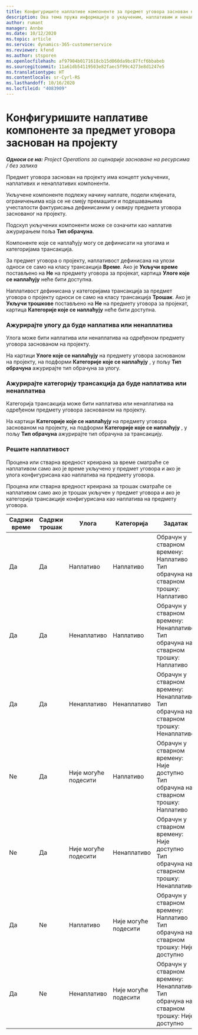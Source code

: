 ```yaml
---
title: Конфигуришите наплативе компоненте за предмет уговора заснован на пројекту
description: Ова тема пружа информације о укљученим, наплативим и ненаплативим компонентама на предметима уговора.
author: rumant
manager: Annbe
ms.date: 10/12/2020
ms.topic: article
ms.service: dynamics-365-customerservice
ms.reviewer: kfend
ms.author: stsporen
ms.openlocfilehash: af97904b0171618cb15d060da9bc87fcf6bbabeb
ms.sourcegitcommit: 11a61db54119503e82faec5f99c4273e8d1247e5
ms.translationtype: HT
ms.contentlocale: sr-Cyrl-RS
ms.lasthandoff: 10/16/2020
ms.locfileid: "4083909"
---
```

# <a name="configure-chargeable-components-of-a-project-based-contract-line"></a>Конфигуришите наплативе компоненте за предмет уговора заснован на пројекту

_**Односи се на:** Project Operations за сценарије засноване на ресурсима / без залиха_

Предмет уговора заснован на пројекту има концепт укључених, наплативих и ненаплативих компоненти.

Укључене компоненте подлежу начину наплате, подели клијената, ограничењима која се не смеју премашити и подешавањима учесталости фактурисања дефинисаним у оквиру предмета уговора заснованог на пројекту.

Подскуп укључених компоненти може се означити као наплатив ажурирањем поља **Тип обрачуна**.

Компоненте које се наплаћују могу се дефинисати на улогама и категоријама трансакција.

За предмет уговора о пројекту, наплативост дефинисана на улози односи се само на класу трансакција **Време**. Ако је **Укључи време** постављено на **Не** на предмету уговора за пројекат, картица **Улоге које се наплаћују** неће бити доступна.

Наплативост дефинисана у категоријама трансакција за предмет уговора о пројекту односи се само на класу трансакција **Трошак**. Ако је **Укључи трошкове** постављено на **Не** на предмету уговора за пројекат, картица **Категорије које се наплаћују** неће бити доступна.

### <a name="update-a-role-to-be-chargeable-or-non-chargeable"></a>Ажурирајте улогу да буде наплатива или ненаплатива

Улога може бити наплатива или ненаплатива на одређеном предмету уговора заснованом на пројекту.

На картици **Улоге које се наплаћују** на предмету уговора заснованом на пројекту, на подформи **Категорије које се наплаћују** , у пољу **Тип обрачуна** ажурирајте тип обрачуна за улогу.

### <a name="update-a-transaction-category-to-be-chargeable-or-non-chargeable"></a>Ажурирајте категорију трансакција да буде наплатива или ненаплатива

Категорија трансакција може бити наплатива или ненаплатива на одређеном предмету уговора заснованом на пројекту.

На картици **Категорије које се наплаћују** на предмету уговора заснованом на пројекту, на подформи **Категорије које се наплаћују** , у пољу **Тип обрачуна** ажурирајте тип обрачуна за трансакцију.

### <a name="resolve-chargeability"></a>Решите наплативост

Процена или стварна вредност креирана за време сматраће се наплативом само ако је време укључено у предмет уговора и ако је улога конфигурисана као наплатива на предмету уговора.

Процена или стварна вредност креирана за трошак сматраће се наплативом само ако је трошак укључен у предмет уговора и ако је категорија трансакције конфигурисана као наплатива на предмету уговора.

| Садржи време | Садржи трошак | Улога | Категорија | Задатак |
| --- | --- | --- | --- | --- |
| Да | Да | Наплативо | Наплативо | Обрачун у стварном времену: Наплативо </br>Тип обрачуна на стварном трошку: Наплативо |
| Да | Да | Ненаплативо | Наплативо | Обрачун у стварном времену: Ненаплативо </br>Тип обрачуна на стварном трошку: Наплативо |
| Да | Да | Ненаплативо | Ненаплативо | Обрачун у стварном времену: Ненаплативо </br>Тип обрачуна на стварном трошку: Ненаплативо |
| Ne | Да | Није могуће подесити | Наплативо | Обрачун у стварном времену: Није доступно </br>Тип обрачуна на стварном трошку: Наплативо |
| Ne | Да | Није могуће подесити | Ненаплативо | Обрачун у стварном времену: Није доступно </br>Тип обрачуна на стварном трошку: Ненаплативо |
| Да | Ne | Наплативо | Није могуће подесити | Обрачун у стварном времену: Наплативо </br>Тип обрачуна на стварном трошку: Није доступно |
| Да | Ne | Ненаплативо | Није могуће подесити | Обрачун у стварном времену: Ненаплативо </br> Тип обрачуна на стварном трошку: Није доступно |
